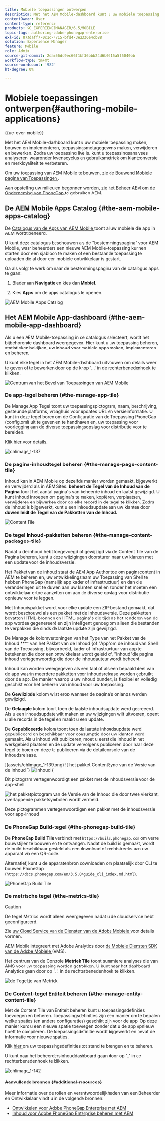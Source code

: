 ```yaml
---
title: Mobiele toepassingen ontwerpen
description: Met het AEM Mobile-dashboard kunt u uw mobiele toepassing maken, bouwen en implementeren, toepassingsmetagegevens maken, verwijderen en bewerken. Volg deze pagina voor meer informatie.
contentOwner: User
content-type: reference
products: SG_EXPERIENCEMANAGER/6.5/MOBILE
topic-tags: authoring-adobe-phonegap-enterprise
exl-id: 073daff7-0c1d-4715-bfd4-3e2336e4cb88
solution: Experience Manager
feature: Mobile
role: Admin
source-git-commit: 2dae56dc9ec66f1bf36bbb24d6b0315a5f5040bb
workflow-type: tm+mt
source-wordcount: '982'
ht-degree: 0%

---
```


# Mobiele toepassingen ontwerpen{#authoring-mobile-applications}

{{ue-over-mobile}}

Met het AEM Mobile-dashboard kunt u uw mobiele toepassing maken, bouwen en implementeren, toepassingsmetagegevens maken, verwijderen en bewerken. Zodra uw toepassing live is, kunt u toepassingsanalyses analyseren, waaronder levenscyclus en gebruiksmetriek om klantconversie en merkloyaliteit te verbeteren.

Om uw toepassing van AEM Mobile te bouwen, zie de [ Bouwend Mobiele pagina van Toepassingen ](/help/mobile/building-app-mobile-phonegap.md).

Aan opstelling uw milieu en begonnen worden, zie [ het Beheer AEM om de Onderneming van PhoneGap ](/help/mobile/administer-phonegap.md) te gebruiken AEM.

## De AEM Mobile Apps Catalog {#the-aem-mobile-apps-catalog}

De [ Catalogus van de Apps van AEM Mobile ](http://localhost:4502/aem/apps.html/content/phonegap) toont al uw mobiele die app in AEM wordt beheerd.

U kunt deze catalogus beschouwen als de &quot;bestemmingspagina&quot; voor AEM Mobile, waar beheerders een nieuwe AEM Mobile-toepassing kunnen starten door een sjabloon te maken of een bestaande toepassing te uploaden die al door een mobiele ontwikkelaar is gestart.

Ga als volgt te werk om naar de bestemmingspagina van de catalogus apps te gaan:

1. Blader aan **Navigatie** en kies dan **Mobiel**.

1. Kies **Apps** om de apps catalogus te openen.

![ AEM Mobile Apps Catalog ](assets/chlimage_1-135.png)

## Het AEM Mobile App-dashboard {#the-aem-mobile-app-dashboard}

Als u een AEM Mobile-toepassing in de catalogus selecteert, wordt het bijbehorende dashboard weergegeven. Hier kunt u uw toepassing beheren, statistieken bekijken, uw inhoud voor mobiele apps maken, implementeren en beheren.

U kunt elke tegel in het AEM Mobile-dashboard uitvouwen om details weer te geven of te bewerken door op de knop &#39;...&#39; in de rechterbenedenhoek te klikken.

![ Centrum van het Bevel van Toepassingen van AEM Mobile ](assets/chlimage_1-136.png)

### De app-tegel beheren {#the-manage-app-tile}

De Manage App Tegel toont uw toepassingspictogram, naam, beschrijving, gesteunde platforms, vraaghuis voor updates URL en versieinformatie. U kunt in deze tegel boren om de Configuratie van de Toepassing PhoneGap (config.xml) uit te geven en te handhaven en, uw toepassing voor voorlegging aan de diverse toepassingsopslag voor distributie voor te bereiden.

Klik [ hier ](/help/mobile/phonegap-app-details-tile.md) voor details.

![ chlimage_1-137 ](assets/chlimage_1-137.png)

### De pagina-inhoudtegel beheren {#the-manage-page-content-tile}

Inhoud kan in AEM Mobile op dezelfde manier worden gemaakt, bijgewerkt en verwijderd als in AEM Sites. **beheert de Tegel van de Inhoud van de Pagina** toont het aantal pagina&#39;s van beheerde inhoud en laatst gewijzigd. U kunt inhoud inroepen om pagina&#39;s te maken, kopiëren, verplaatsen, verwijderen en bijwerken door op elke record in de tegel te klikken. Zodra de inhoud is bijgewerkt, kunt u een inhoudsupdate aan uw klanten door **duwen leidt de Tegel van de Pakketten van de Inhoud.**

![ Content Tile ](assets/chlimage_1-138.png)

### De tegel Inhoud-pakketten beheren {#the-manage-content-packages-tile}

Nadat u de inhoud hebt toegevoegd of gewijzigd via de Content Tile van de Pagina beheren, kunt u deze wijzigingen doorsturen naar uw klanten met een update voor de inhoudsversie.

Het Pakket van de inhoud staat de AEM App Author toe om paginacontent in AEM te beheren en, uw ontwikkelingsteam uw Toepassing van Shell te hebben PhoneGap (namelijk app kader of infrastructuur) en dan die veranderingen uit te duwen aan uw klanten snel en zonder het moeten een ontwikkelaar ertoe aanzetten om aan de diverse opslag voor distributie opnieuw voor te leggen.

Met Inhoudspakket wordt voor elke update een ZIP-bestand gemaakt, dat wordt beschouwd als een pakket met de inhoudsversie. Deze pakketten bevatten HTML-bronnen en HTML-pagina&#39;s die tijdens het renderen van de app worden gegenereerd en zijn intelligent genoeg om alleen die bestanden te verpakken die sinds de laatste update zijn gewijzigd.

De Manage de kolomvertoningen van het Type van het Pakket van de Inhoud **** van het Pakket van de Inhoud {of &quot;App&quot;om de inhoud van Shell van de Toepassing, bijvoorbeeld, kader of infrastructuur van app te betekenen die door een ontwikkelaar wordt geleid of, &quot;Inhoud&quot;die pagina inhoud vertegenwoordigt die door de inhoudauteur wordt beheerd.

Inhoud kan worden weergegeven als een taal of als een bepaald deel van de app waarin meerdere pakketten voor inhoudsrelease worden gebruikt door de app. De manier waarop u uw inhoud bundelt, is flexibel en volledig geschikt voor het beheren van inhoud voor uw toepassing.

De **Gewijzigde** kolom wijst erop wanneer de pagina&#39;s onlangs werden gewijzigd.

De **Gelaagde** kolom toont toen de laatste inhoudsupdate werd gecreeerd. Als u een inhoudsupdate wilt maken en uw wijzigingen wilt uitvoeren, opent u alle records in de tegel en maakt u een update.

De **Gepubliceerde** kolom toont toen de laatste inhoudsupdate werd gepubliceerd en beschikbaar voor consumptie door uw klanten werd gemaakt. Als u inhoud wilt publiceren, moet u eerst die inhoud in het werkgebied plaatsen en de update vervolgens publiceren door naar deze tegel te boren en deze te publiceren via de detailconsole van de inhoudsrelease.

](assets/chlimage_1-139.png) ![ het pakket ContentSync van de Versie van de Inhoud 1} ![ Inhoud {](do-not-localize/chlimage_1-5.png)

Dit pictogram vertegenwoordigt een pakket met de inhoudsversie voor de app-shell

![ het pakketpictogram van de Versie van de Inhoud die door twee vierkant, overlappende pakketsymbolen wordt vermeld.](do-not-localize/chlimage_1-6.png)

Deze pictogrammen vertegenwoordigen een pakket met de inhoudsversie voor app-inhoud

### De PhoneGap Build-tegel {#the-phonegap-build-tile}

De **PhoneGap Build Tile** verbindt met `https://build.phonegap.com` om verre bouwstijlen te bouwen en te ontvangen. Nadat de build is gemaakt, wordt de build beschikbaar gesteld als een download of rechtstreeks aan uw apparaat via een QR-code.

Alternatief, kunt u de apparatenbron downloaden om plaatselijk door CLI te bouwen PhoneGap (`https://docs.phonegap.com/en/3.5.0/guide_cli_index.md.html`).

![ PhoneGap Build Tile ](assets/chlimage_1-140.png)

### De metrische tegel {#the-metrics-tile}

>[!CAUTION]
>
>De tegel Metrics wordt alleen weergegeven nadat u de cloudservice hebt geconfigureerd.
>
>Zie [ uw Cloud Service van de Diensten van de Adobe Mobiele ](/help/mobile/configure-adobe-mobile-cloud-service.md) voor details vormen.

AEM Mobile integreert met Adobe Analytics door [ de Mobiele Diensten SDK van de Adobe Mobiele ](https://experienceleague.adobe.com/docs/mobile.html) (AMS).

Het centrum van de Controle **Metriek Tile** toont summiere analyses die van AMS voor uw toepassing worden getrokken. U kunt naar het dashboard Analytics gaan door op &#39;...&#39; in de rechterbenedenhoek te klikken.

![ de Tegeltje van Metriek ](assets/chlimage_1-141.png)

### De Content-tegel Entiteit beheren {#the-manage-entity-content-tile}

Met de Content Tile van Entiteit beheren kunt u toepassingsdefinities toevoegen en beheren. Toepassingsdefinities zijn een manier om te bepalen welke spaties (en andere configuraties) geschikt zijn voor de app. Op deze manier kunt u een nieuwe spatie toevoegen zonder dat u de app opnieuw hoeft te compileren. De toepassingsdefinitie wordt bijgewerkt en bevat de informatie voor nieuwe spaties.

Klik [ hier ](/help/mobile/phonegap-app-definitions.md) om uw toepassingsdefinities tot stand te brengen en te beheren.

U kunt naar het beheerdersinhouddashboard gaan door op &#39;..&#39; in de rechterbenedenhoek te klikken.

![ chlimage_1-142 ](assets/chlimage_1-142.png)

#### Aanvullende bronnen {#additional-resources}

Meer informatie over de rollen en verantwoordelijkheden van een Beheerder en Ontwikkelaar vindt u in de volgende bronnen:

* [Ontwikkelen voor Adobe PhoneGap Enterprise met AEM](/help/mobile/developing-in-phonegap.md)
* [Inhoud voor Adobe PhoneGap Enterprise beheren met AEM](/help/mobile/administer-phonegap.md)

